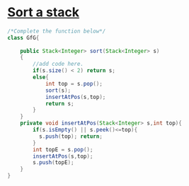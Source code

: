 
# [**Sort a stack**](https://practice.geeksforgeeks.org/problems/sort-a-stack/1#)

```java
/*Complete the function below*/
class GfG{
    
	public Stack<Integer> sort(Stack<Integer> s)
	{
		//add code here.
		if(s.size() < 2) return s;
		else{
		    int top = s.pop();
		    sort(s);
		    insertAtPos(s,top);
		    return s;
		}
	}
	private void insertAtPos(Stack<Integer> s,int top){
	    if(s.isEmpty() || s.peek()<=top){
	      s.push(top); return;  
	    }
	    int topE = s.pop();
	    insertAtPos(s,top);
	    s.push(topE);
	}
}
```